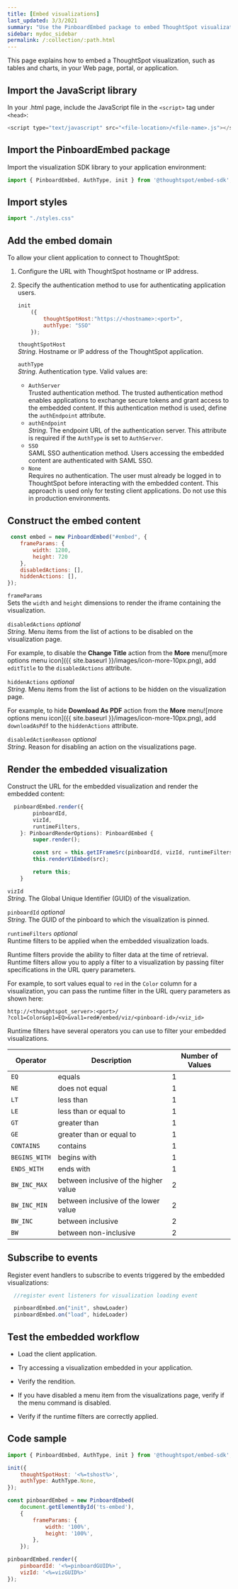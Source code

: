```yaml
---
title: [Embed visualizations]
last_updated: 3/3/2021
summary: "Use the PinboardEmbed package to embed ThoughtSpot visualizations in your host application."
sidebar: mydoc_sidebar
permalink: /:collection/:path.html
---
```


This page explains how to embed a ThoughtSpot visualization, such as tables and charts, in your Web page, portal, or application.

## Import the JavaScript library

In your .html page, include the JavaScript file in the `<script>` tag under `<head>`:

``` javascript
<script type="text/javascript" src="<file-location>/<file-name>.js"></script>
```

## Import the PinboardEmbed package

Import the visualization SDK library to your application environment:

``` javascript
import { PinboardEmbed, AuthType, init } from '@thoughtspot/embed-sdk';
```

## Import styles

``` javascript
import "./styles.css"
```

## Add the embed domain

To allow your client application to connect to ThoughtSpot:

1.  Configure the URL with ThoughtSpot hostname or IP address.

2.  Specify the authentication method to use for authenticating application users.

    ``` javascript
    init
        ({
            thoughtSpotHost:"https://<hostname>:<port>",
            authType: "SSO"
        });
    ```

    `thoughtSpotHost`   
    *String*.  Hostname or IP address of the ThoughtSpot application.

    `authType`    
    *String*. Authentication type. Valid values are:

    - `AuthServer`  
      Trusted authentication method. The trusted authentication method enables applications to exchange secure tokens and grant access to the embedded content. If this authentication method is used, define the `authEndpoint` attribute.
    - `authEndpoint`    
      *String*. The endpoint URL of the authentication server. This attribute is required if the `AuthType` is set to `AuthServer`.  
    - `SSO`    
      SAML SSO authentication method. Users accessing the embedded content are authenticated with SAML SSO.
    - `None`  
      Requires no authentication. The user must already be logged in to ThoughtSpot before interacting with the embedded content.
      This approach is used only for testing client applications. Do not use this in production environments.

## Construct the embed content

``` javaScript
 const embed = new PinboardEmbed("#embed", {
    frameParams: {
        width: 1280,
        height: 720
    },
    disabledActions: [],
    hiddenActions: [],
});
```

`frameParams`  
Sets the `width` and `height` dimensions to render the iframe containing the visualization.

`disabledActions` *optional*  
*String*. Menu items from the list of actions to be disabled on the visualization page.

For example, to disable the **Change Title** action from the **More** menu![more options menu icon]({{ site.baseurl }}/images/icon-more-10px.png), add `editTitle` to the `disabledActions` attribute.

`hiddenActions` *optional*  
*String*. Menu items from the list of actions to be hidden on the visualization page.

For example, to hide **Download As PDF** action from the **More** menu![more options menu icon]({{ site.baseurl }}/images/icon-more-10px.png), add `downloadAsPdf` to the `hiddenActions` attribute.

`disabledActionReason` *optional*  
*String*. Reason for disabling an action on the visualizations page.

## Render the embedded visualization

Construct the URL for the embedded visualization and render the embedded content:

``` javaScript
  pinboardEmbed.render({
        pinboardId,
        vizId,
        runtimeFilters,
    }: PinboardRenderOptions): PinboardEmbed {
        super.render();

        const src = this.getIFrameSrc(pinboardId, vizId, runtimeFilters);
        this.renderV1Embed(src);

        return this;
    }
```

`vizId`  
*String*. The Global Unique Identifier (GUID) of the visualization.

`pinboardId` *optional*  
*String*. The GUID of the pinboard to which the visualization is pinned.

`runtimeFilters` *optional*  
Runtime filters to be applied when the embedded visualization loads.

Runtime filters provide the ability to filter data at the time of retrieval. Runtime filters allow you to apply a filter to a visualization by passing filter specifications in the URL query parameters.

For example, to sort values equal to `red` in the `Color` column for a visualization, you can pass the runtime filter in the URL query parameters as shown here:

    http://<thoughtspot_server>:<port>/
    ?col1=Color&op1=EQ>&val1=red#/embed/viz/<pinboard-id>/<viz_id>

Runtime filters have several operators you can use to filter your embedded visualizations.

| Operator      | Description                           | Number of Values |
|---------------|---------------------------------------|------------------|
| `EQ`          | equals                                | 1                |
| `NE`          | does not equal                        | 1                |
| `LT`          | less than                             | 1                |
| `LE`          | less than or equal to                 | 1                |
| `GT`          | greater than                          | 1                |
| `GE`          | greater than or equal to              | 1                |
| `CONTAINS`    | contains                              | 1                |
| `BEGINS_WITH` | begins with                           | 1                |
| `ENDS_WITH`   | ends with                             | 1                |
| `BW_INC_MAX`  | between inclusive of the higher value | 2                |
| `BW_INC_MIN`  | between inclusive of the lower value  | 2                |
| `BW_INC`      | between inclusive                     | 2                |
| `BW`          | between non-inclusive                 | 2                |

## Subscribe to events

Register event handlers to subscribe to events triggered by the embedded visualizations:

``` javascript
  //register event listeners for visualization loading event

  pinboardEmbed.on("init", showLoader)
  pinboardEmbed.on("load", hideLoader)
```

## Test the embedded workflow

-   Load the client application.

-   Try accessing a visualization embedded in your application.

-   Verify the rendition.

-   If you have disabled a menu item from the visualizations page, verify if the menu command is disabled.

-   Verify if the runtime filters are correctly applied.

## Code sample

``` javascript
import { PinboardEmbed, AuthType, init } from '@thoughtspot/embed-sdk';

init({
    thoughtSpotHost: '<%=tshost%>',
    authType: AuthType.None,
});

const pinboardEmbed = new PinboardEmbed(
    document.getElementById('ts-embed'),
    {
        frameParams: {
            width: '100%',
            height: '100%',
        },
    });

pinboardEmbed.render({
    pinboardId: '<%=pinboardGUID%>',
    vizId: '<%=vizGUID%>'
});
```
